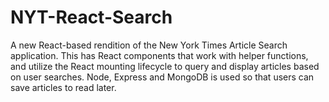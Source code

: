 # NYT-React-Search
A new React-based rendition of the New York Times Article Search application. This has React components that work with helper functions, and utilize the React mounting lifecycle to query and display articles based on user searches.  Node, Express and MongoDB is used so that users can save articles to read later.
